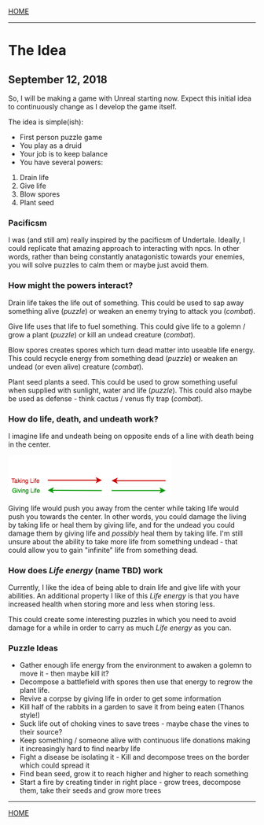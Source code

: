 
[HOME](https://avijr.com)

---

# The Idea
## September 12, 2018

So, I will be making a game with Unreal starting now. Expect this initial idea to continuously change as I develop the game itself.

The idea is simple(ish):
- First person puzzle game
- You play as a druid
- Your job is to keep balance
- You have several powers:
1. Drain life
2. Give life
3. Blow spores
4. Plant seed

### Pacificsm

I was (and still am) really inspired by the pacificsm of Undertale. Ideally, I could replicate that amazing approach to interacting with npcs. In other words, rather than being constantly anatagonistic towards your enemies, you will solve puzzles to calm them or maybe just avoid them.

### How might the powers interact?

Drain life takes the life out of something.
This could be used to sap away something alive (*puzzle*) or weaken an enemy trying to attack you (*combat*).

Give life uses that life to fuel something.
This could give life to a golemn / grow a plant (*puzzle*) or kill an undead creature (*combat*).

Blow spores creates spores which turn dead matter into useable life energy.
This could recycle energy from something dead (*puzzle*) or weaken an undead (or even alive) creature (*combat*).

Plant seed plants a seed.
This could be used to grow something useful when supplied with sunlight, water and life (*puzzle*).
This could also maybe be used as defense - think cactus / venus fly trap (*combat*).

### How do life, death, and undeath work?

I imagine life and undeath being on opposite ends of a line with death being in the center.

![Life_Death](/images/life_death.png)

Giving life would push you away from the center while taking life would push you towards the center.
In other words, you could damage the living by taking life or heal them by giving life, and for the undead you could damage them by giving life and *possibly* heal them by taking life.  I'm still unsure about the ability to take more life from something undead - that could allow you to gain "infinite" life from something dead.

### How does *Life energy* (name TBD) work

Currently, I like the idea of being able to drain life and give life with your abilities. An additional property I like of this *Life energy* is that you have increased health when storing more and less when storing less.

This could create some interesting puzzles in which you need to avoid damage for a while in order to carry as much *Life energy* as you can.

### Puzzle Ideas

- Gather enough life energy from the environment to awaken a golemn to move it - then maybe kill it?
- Decompose a battlefield with spores then use that energy to regrow the plant life.
- Revive a corpse by giving life in order to get some information
- Kill half of the rabbits in a garden to save it from being eaten (Thanos style!)
- Suck life out of choking vines to save trees - maybe chase the vines to their source?
- Keep something / someone alive with continuous life donations making it increasingly hard to find nearby life
- Fight a disease be isolating it - Kill and decompose trees on the border which could spread it
- Find bean seed, grow it to reach higher and higher to reach something
- Start a fire by creating tinder in right place - grow trees, decompose them, take their seeds and grow more trees

---

[HOME](https://avijr.com)
